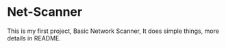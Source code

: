 # Net-Scanner
This is my first project, Basic Network Scanner, It does simple things, more details in README.
